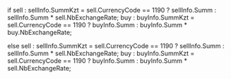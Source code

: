 if
sell :   sellInfo.SummKzt = sell.CurrencyCode == 1190 ? sellInfo.Summ : sellInfo.Summ * sell.NbExchangeRate;
buy  :   buyInfo.SummKzt = sell.CurrencyCode == 1190 ? buyInfo.Summ : buyInfo.Summ * buy.NbExchangeRate;

else
sell :   sellInfo.SummKzt = sell.CurrencyCode == 1190 ? sellInfo.Summ : sellInfo.Summ * sell.NbExchangeRate;
buy  :   buyInfo.SummKzt = sell.CurrencyCode == 1190 ? buyInfo.Summ : buyInfo.Summ * sell.NbExchangeRate;
